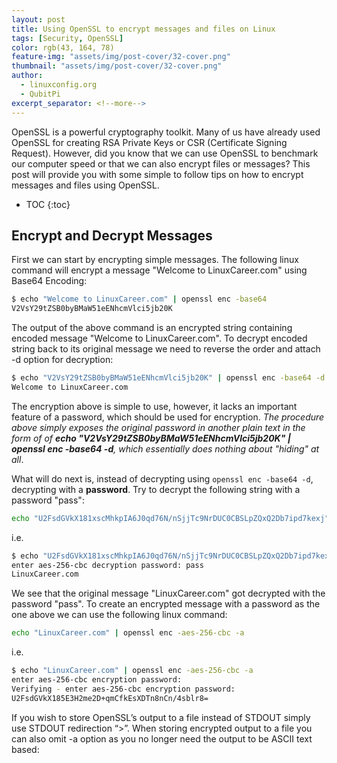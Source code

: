 ```yaml
---
layout: post
title: Using OpenSSL to encrypt messages and files on Linux
tags: [Security, OpenSSL]
color: rgb(43, 164, 78)
feature-img: "assets/img/post-cover/32-cover.png"
thumbnail: "assets/img/post-cover/32-cover.png"
author:
  - linuxconfig.org
  - QubitPi
excerpt_separator: <!--more-->
---
```


OpenSSL is a powerful cryptography toolkit. Many of us have already used OpenSSL for creating RSA Private Keys or CSR 
(Certificate Signing Request). However, did you know that we can use OpenSSL to benchmark our computer speed or that we
can also encrypt files or messages? This post will provide you with some simple to follow tips on how to encrypt
messages and files using OpenSSL.

<!--more-->

* TOC
{:toc}

## Encrypt and Decrypt Messages

First we can start by encrypting simple messages. The following linux command will encrypt a message "Welcome to
LinuxCareer.com" using Base64 Encoding:

```bash
$ echo "Welcome to LinuxCareer.com" | openssl enc -base64
V2VsY29tZSB0byBMaW51eENhcmVlci5jb20K
```

The output of the above command is an encrypted string containing encoded message "Welcome to LinuxCareer.com". To
decrypt encoded string back to its original message we need to reverse the order and attach -d option for decryption:

```bash
$ echo "V2VsY29tZSB0byBMaW51eENhcmVlci5jb20K" | openssl enc -base64 -d
Welcome to LinuxCareer.com
```

The encryption above is simple to use, however, it lacks an important feature of a password, which should be used for 
encryption. _The procedure above simply exposes the original password in another plain text in the form of of
**echo "V2VsY29tZSB0byBMaW51eENhcmVlci5jb20K" | openssl enc -base64 -d**, which essentially does nothing about "hiding"
at all_.

What will do next is, instead of decrypting using `openssl enc -base64 -d`, decrypting with a **password**. Try to
decrypt the following string with a password "pass":

```bash
echo "U2FsdGVkX181xscMhkpIA6J0qd76N/nSjjTc9NrDUC0CBSLpZQxQ2Db7ipd7kexj" | openssl enc -aes-256-cbc -d -a
```

i.e.

```bash
$ echo "U2FsdGVkX181xscMhkpIA6J0qd76N/nSjjTc9NrDUC0CBSLpZQxQ2Db7ipd7kexj" | openssl enc -aes-256-cbc -d -a
enter aes-256-cbc decryption password: pass
LinuxCareer.com
```

We see that the original message "LinuxCareer.com" got decrypted with the password "pass". To create an encrypted
message with a password as the one above we can use the following linux command:

```bash
echo "LinuxCareer.com" | openssl enc -aes-256-cbc -a
```

i.e.

```bash
$ echo "LinuxCareer.com" | openssl enc -aes-256-cbc -a
enter aes-256-cbc encryption password:
Verifying - enter aes-256-cbc encryption password:
U2FsdGVkX185E3H2me2D+qmCfkEsXDTn8nCn/4sblr8=
```

If you wish to store OpenSSL’s output to a file instead of STDOUT simply use STDOUT redirection “>”. When storing encrypted output to a file you can also omit -a option as you no longer need the output to be ASCII text based: